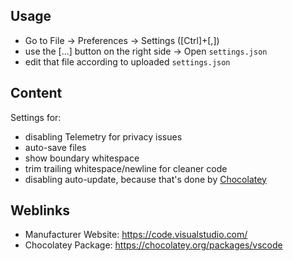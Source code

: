## Usage
  * Go to File -> Preferences -> Settings ([Ctrl]+[,])
  * use the [...] button on the right side -> Open `settings.json`
  * edit that file according to uploaded `settings.json`

## Content
Settings for:
  * disabling Telemetry for privacy issues
  * auto-save files
  * show boundary whitespace
  * trim trailing whitespace/newline for cleaner code
  * disabling auto-update, because that's done by [Chocolatey](https://chocolatey.org/)

## Weblinks
  * Manufacturer Website: https://code.visualstudio.com/
  * Chocolatey Package: https://chocolatey.org/packages/vscode